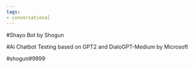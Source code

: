 ```yaml
---
tags:
- conversational
---
```


#Shayo Bot by Shogun

#Ai Chatbot Testing based on GPT2 and DialoGPT-Medium by Microsoft

#shoguπ#9999